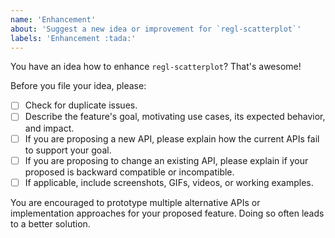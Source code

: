 ```yaml
---
name: 'Enhancement'
about: 'Suggest a new idea or improvement for `regl-scatterplot`'
labels: 'Enhancement :tada:'
---
```


You have an idea how to enhance `regl-scatterplot`? That's awesome!

Before you file your idea, please:

- [ ] Check for duplicate issues.
- [ ] Describe the feature's goal, motivating use cases, its expected behavior, and impact.
- [ ] If you are proposing a new API, please explain how the current APIs fail to support your goal.
- [ ] If you are proposing to change an existing API, please explain if your proposed is backward compatible or incompatible.
- [ ] If applicable, include screenshots, GIFs, videos, or working examples.

You are encouraged to prototype multiple alternative APIs or implementation approaches for your proposed feature. Doing so often leads to a better solution.
